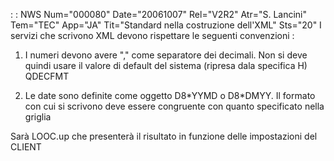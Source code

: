  :  : NWS Num="000080" Date="20061007" Rel="V2R2" Atr="S. Lancini" Tem="TEC" App="JA" Tit="Standard nella costruzione dell'XML" Sts="20"
I servizi che scrivono XML devono rispettare le seguenti convenzioni : 
1. I numeri devono avere "," come separatore dei decimali. Non si deve quindi usare il valore
di default del sistema (ripresa dala specifica H) QDECFMT

2. Le date sono definite come oggetto D8\*YYMD o D8\*DMYY. Il formato con cui si scrivono deve essere
congruente con quanto specificato nella griglia

Sarà LOOC.up che presenterà il risultato in funzione delle impostazioni del CLIENT 